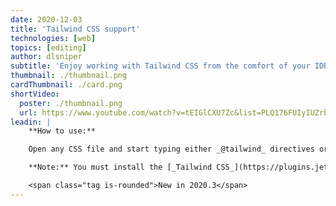```yaml
---
date: 2020-12-03
title: 'Tailwind CSS support'
technologies: [web]
topics: [editing]
author: dlsniper
subtitle: 'Enjoy working with Tailwind CSS from the comfort of your IDE.'
thumbnail: ./thumbnail.png
cardThumbnail: ./card.png
shortVideo:
  poster: ./thumbnail.png
  url: https://www.youtube.com/watch?v=tEIGlCXU7Zc&list=PLQ176FUIyIUZrbrlz4AY1V8VzBJKZyVlW&index=140
leadin: |
    **How to use:**

    Open any CSS file and start typing either _@tailwind_ directives or CSS statements such as _@apply font-bold bg-blue-400;_

    **Note:** You must install the [_Tailwind CSS_](https://plugins.jetbrains.com/plugin/15321-tailwind-css) support plugin from the IDE Marketplace via _Settings/Preferences | Plugins | Marketplace_ for this functionality to work. 

    <span class="tag is-rounded">New in 2020.3</span>
---
```

